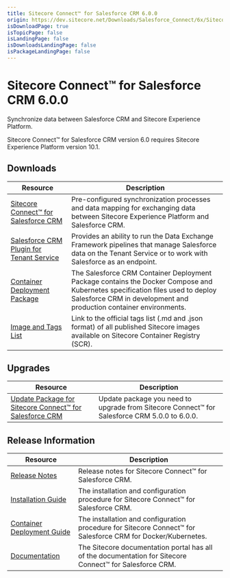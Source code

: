 ```yaml
---
title: Sitecore Connect™ for Salesforce CRM 6.0.0
origin: https://dev.sitecore.net/Downloads/Salesforce_Connect/6x/Sitecore_Connect_for_Salesforce_CRM_600
isDownloadPage: true
isTopicPage: false
isLandingPage: false
isDownloadsLandingPage: false
isPackageLandingPage: false
---
```


# Sitecore Connect™ for Salesforce CRM 6.0.0

Synchronize data between Salesforce CRM and Sitecore Experience Platform.

  <Alert variant='warning' mb={4}>
    <AlertIcon />
    Sitecore Connect™ for Salesforce CRM version 6.0 requires Sitecore Experience Platform version 10.1.
  </Alert>
  

## Downloads

 | Resource | Description |
 | --- | --- |
 | [Sitecore Connect™ for Salesforce CRM](https://scdp.blob.core.windows.net/downloads/Salesforce%20Connect/6x/Sitecore%20Connect%20for%20Salesforce%20CRM%20600/Secure/Sitecore%20Connect%20for%20Salesforce%20CRM%206.0.0%20rev.%2001456.zip) | Pre-configured synchronization processes and data mapping for exchanging data between Sitecore Experience Platform and Salesforce CRM. |
 | [Salesforce CRM Plugin for Tenant Service](https://scdp.blob.core.windows.net/downloads/Salesforce%20Connect/6x/Sitecore%20Connect%20for%20Salesforce%20CRM%20600/Secure/Sitecore%20Connect%20for%20Salesforce%20CRM%20Plugin%20for%20Tenant%20Service%206.0.0%20rev.%2001456.scwdp.zip) | Provides an ability to run the Data Exchange Framework pipelines that manage Salesforce data on the Tenant Service or to work with Salesforce as an endpoint. |
 | [Container Deployment Package](https://github.com/Sitecore/container-deployment/releases/tag/sfcrm%2F6.0.0.01456.108) | The Salesforce CRM Container Deployment Package contains the Docker Compose and Kubernetes specification files used to deploy Salesforce CRM in development and production container environments. |
 | [Image and Tags List](https://github.com/Sitecore/docker-images/tree/master/tags) | Link to the official tags list (.md and .json format) of all published Sitecore images available on Sitecore Container Registry (SCR). |

## Upgrades

 | Resource | Description |
 | --- | --- |
 | [Update Package for Sitecore Connect™ for Salesforce CRM](https://scdp.blob.core.windows.net/downloads/Salesforce%20Connect/6x/Sitecore%20Connect%20for%20Salesforce%20CRM%20600/Secure/Sitecore%20Connect%20for%20Salesforce%20CRM%20(update%20package)%206.0.0%20rev.%2001456.update) | Update package you need to upgrade from Sitecore Connect™ for Salesforce CRM 5.0.0 to 6.0.0. |

## Release Information

 | Resource | Description |
 | --- | --- |
 | [Release Notes](/downloads/Salesforce_Connect/6x/Sitecore_Connect_for_Salesforce_CRM_600/Release_Notes) | Release notes for Sitecore Connect™ for Salesforce CRM. |
 | [Installation Guide](https://scdp.blob.core.windows.net/downloads/Salesforce%20Connect/6x/Sitecore%20Connect%20for%20Salesforce%20CRM%20600/Secure/Sitecore_Connect_for_Salesforce_CRM_6_0_Installation_Guide-en.pdf) | The installation and configuration procedure for Sitecore Connect™ for Salesforce CRM. |
 | [Container Deployment Guide](https://scdp.blob.core.windows.net/downloads/Salesforce%20Connect/6x/Sitecore%20Connect%20for%20Salesforce%20CRM%20600/Secure/Sitecore_Connect_for_Salesforce_CRM_6_0_Container_Deployment_Guide-en.pdf) | The installation and configuration procedure for Sitecore Connect™ for Salesforce CRM for Docker/Kubernetes. |
 | [Documentation](https://doc.sitecore.com/developers/salesforce-connect/60/sitecore-connect-for-salesforce-crm/en/sitecore-connect-for-salesforce-crm-configuration-guide.html) | The Sitecore documentation portal has all of the documentation for Sitecore Connect™ for Salesforce CRM. |